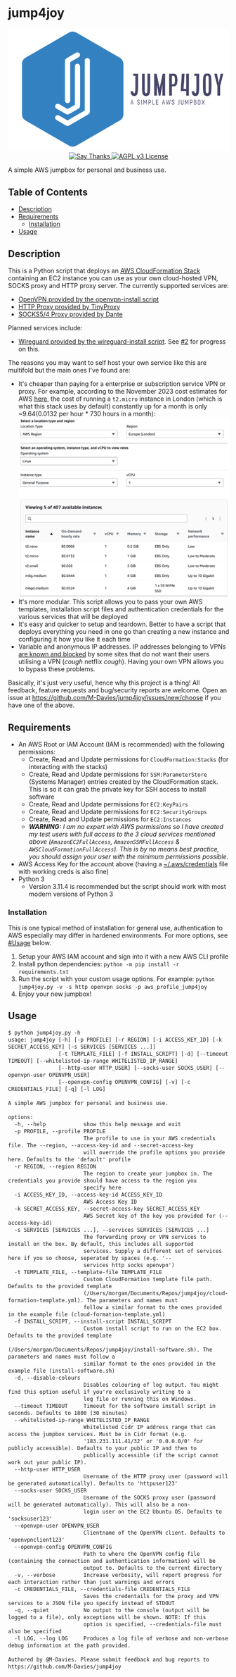 # jump4joy

<p align="center">
    <a href="https://github.com/M-Davies/jump4joy">
        <img alt="Logo Banner" src="https://raw.githubusercontent.com/M-Davies/jump4joy/master/logo.png"/>
    </a>
    <br/>
    <a href="https://saythanks.io/to/M-Davies">
        <img alt="Say Thanks" src="https://img.shields.io/badge/Say%20Thanks-!-1EAEDB.svg"/>
    </a>
    <a href="https://github.com/M-Davies/jump4joy/blob/master/LICENSE">
        <img alt="AGPL v3 License" src="https://img.shields.io/github/license/M-Davies/jump4joy.svg"/>
    </a>
</p>

A simple AWS jumpbox for personal and business use.

## Table of Contents

- [Description](#Description)
- [Requirements](#Requirements)
    - [Installation](#Installation)
- [Usage](#Usage)

## Description

This is a Python script that deploys an [AWS CloudFormation Stack](https://docs.aws.amazon.com/AWSCloudFormation/latest/UserGuide/stacks.html) containing an EC2 instance you can use as your own cloud-hosted VPN, SOCKS proxy and HTTP proxy server. The currently supported services are:

- [OpenVPN provided by the openvpn-install script](https://github.com/angristan/openvpn-install)
- [HTTP Proxy provided by TinyProxy](https://tinyproxy.github.io/)
- [SOCKS5/4 Proxy provided by Dante](https://www.inet.no/dante/)

Planned services include:

- [Wireguard provided by the wireguard-install script](https://github.com/angristan/wireguard-install). See [#2](https://github.com/M-Davies/jump4joy/issues/2) for progress on this.

The reasons you may want to self host your own service like this are multifold but the main ones I've found are:

- It's cheaper than paying for a enterprise or subscription service VPN or proxy. For example, according to the November 2023 cost estimates for AWS [here](https://aws.amazon.com/ec2/pricing/on-demand/), the cost of running a `t2.micro` instance in London (which is what this stack uses by default) constantly up for a month is only ~$9.64 ($0.0132 per hour * 730 hours in a month):
![Costs matrix](costs.png)
- It's more modular. This script allows you to pass your own AWS templates, installation script files and authentication credentials for the various services that will be deployed
- It's easy and quicker to setup and teardown. Better to have a script that deploys everything you need in one go than creating a new instance and configuring it how you like it each time
- Variable and anonymous IP addresses. IP addresses belonging to VPNs [are known and blocked](https://cybernews.com/how-to-use-vpn/bypass-vpn-blocks/#types-of-vpn-blocks) by some sites that do not want their users utilising a VPN (*cough* netflix *cough*). Having your own VPN allows you to bypass these problems.

Basically, it's just very useful, hence why this project is a thing! All feedback, feature requests and bug/security reports are welcome. Open an issue at https://github.com/M-Davies/jump4joy/issues/new/choose if you have one of the above.

## Requirements

- An AWS Root or IAM Account (IAM is recommended) with the following permissions:
    - Create, Read and Update permissions for `CloudFormation:Stacks` (for interacting with the stacks)
    - Create, Read and Update permissions for `SSM:ParameterStore` (Systems Manager) entries created by the CloudFormation stack. This is so it can grab the private key for SSH access to install software
    - Create, Read and Update permissions for `EC2:KeyPairs`
    - Create, Read and Update permissions for `EC2:SecurityGroups`
    - Create, Read and Update permissions for `EC2:Instances`
    - ***WARNING:** I am no expert with AWS permissions so I have created my test users with full access to the 3 cloud services mentioned above (`AmazonEC2FullAccess`, `AmazonSSMFullAccess` & `AWSCloudFormationFullAccess`). This is by no means best practice, you should assign your user with the minimum permissions possible.*
- AWS Access Key for the account above (having a [~/.aws/credentials](https://docs.aws.amazon.com/cli/latest/userguide/cli-chap-configure.html) file with working creds is also fine)
- Python 3
    - Version 3.11.4 is recommended but the script should work with most modern versions of Python 3

### Installation

This is one typical method of installation for general use, authentication to AWS especially may differ in hardened environments. For more options, see [#Usage](#Usage) below.

1. Setup your AWS IAM account and sign into it with a new AWS CLI profile
2. Install python dependencies: `python -m pip install -r requirements.txt`
3. Run the script with your custom usage options. For example: `python jump4joy.py -v -s http openvpn socks -p aws_profile_jump4joy`
4. Enjoy your new jumpbox!

## Usage

```
$ python jump4joy.py -h
usage: jump4joy [-h] [-p PROFILE] [-r REGION] [-i ACCESS_KEY_ID] [-k SECRET_ACCESS_KEY] [-s SERVICES [SERVICES ...]]
                [-t TEMPLATE_FILE] [-f INSTALL_SCRIPT] [-d] [--timeout TIMEOUT] [--whitelisted-ip-range WHITELISTED_IP_RANGE]
                [--http-user HTTP_USER] [--socks-user SOCKS_USER] [--openvpn-user OPENVPN_USER]
                [--openvpn-config OPENVPN_CONFIG] [-v] [-c CREDENTIALS_FILE] [-q] [-l LOG]

A simple AWS jumpbox for personal and business use.

options:
  -h, --help            show this help message and exit
  -p PROFILE, --profile PROFILE
                        The profile to use in your AWS credentials file. The --region, --access-key-id and --secret-access-key
                        will override the profile options you provide here. Defaults to the 'default' profile
  -r REGION, --region REGION
                        The region to create your jumpbox in. The credentials you provide should have access to the region you
                        specify here
  -i ACCESS_KEY_ID, --access-key-id ACCESS_KEY_ID
                        AWS Access Key ID
  -k SECRET_ACCESS_KEY, --secret-access-key SECRET_ACCESS_KEY
                        AWS Secret key of the key you provided for (--access-key-id)
  -s SERVICES [SERVICES ...], --services SERVICES [SERVICES ...]
                        The forwarding proxy or VPN services to install on the box. By default, this includes all supported
                        services. Supply a different set of services here if you so choose, seperated by spaces (e.g. '--
                        services http socks openvpn')
  -t TEMPLATE_FILE, --template-file TEMPLATE_FILE
                        Custom CloudFormation template file path. Defaults to the provided template
                        (/Users/morgan/Documents/Repos/jump4joy/cloud-formation-template.yml). The parameters and names must
                        follow a similar format to the ones provided in the example file (cloud-formation-template.yml)
  -f INSTALL_SCRIPT, --install-script INSTALL_SCRIPT
                        Custom install script to run on the EC2 box. Defaults to the provided template
                        (/Users/morgan/Documents/Repos/jump4joy/install-software.sh). The parameters and names must follow a
                        similar format to the ones provided in the example file (install-software.sh)
  -d, --disable-colours
                        Disables colouring of log output. You might find this option useful if you're exclusively writing to a
                        log file or running this on Windows.
  --timeout TIMEOUT     Timeout for the software install script in seconds. Defaults to 1800 (30 minutes)
  --whitelisted-ip-range WHITELISTED_IP_RANGE
                        Whitelisted Cidr IP address range that can access the jumpbox services. Must be in Cidr format (e.g.
                        '183.231.111.41/32' or '0.0.0.0/0' for publicly accessible). Defaults to your public IP and then to
                        publically accessible (if the script cannot work out your public IP).
  --http-user HTTP_USER
                        Username of the HTTP proxy user (password will be generated automatically). Defaults to 'httpuser123'
  --socks-user SOCKS_USER
                        Username of the SOCKS proxy user (password will be generated automatically). This will also be a non-
                        login user on the EC2 Ubuntu OS. Defaults to 'socksuser123'
  --openvpn-user OPENVPN_USER
                        Clientname of the OpenVPN client. Defaults to 'openvpnclient123'
  --openvpn-config OPENVPN_CONFIG
                        Path to where the OpenVPN config file (containing the connection and authentication information) will be
                        output to. Defaults to the current directory
  -v, --verbose         Increase verbosity, will report progress for each interaction rather than just warnings and errors
  -c CREDENTIALS_FILE, --credentials-file CREDENTIALS_FILE
                        Saves the credentails for the proxy and VPN services to a JSON file you specify instead of STDOUT
  -q, --quiet           No output to the console (output will be logged to a file), only exceptions will be shown. NOTE: If this
                        option is specified, --credentials-file must also be specified
  -l LOG, --log LOG     Produces a log file of verbose and non-verbose debug information at the path provided.

Authored by @M-Davies. Please submit feedback and bug reports to https://github.com/M-Davies/jump4joy
```



